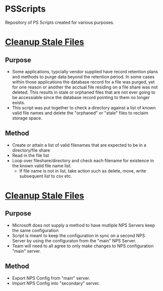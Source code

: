 # PSScripts
Repository of PS Scripts created for various purposes.


# [Cleanup Stale Files](/Scripts/CleanUpStaleFiles.ps1)

## Purpose
  - Some applications, typcially vendor supplied have record retention plans and methods to purge data beyond the retention period. In some cases within those applications the database record for a file was purged, yet for one reason or another the acctual file residing on a file share was not deleted. This results in stale or orphaned files that are not ever going to be accessiable since the database record pointing to them no longer exists. 
  - This script was put together to check a directory against a list of known valid file names and delete the "orphaned" or "stale" files to reclaim storage space.

## Method
  - Create or attain a list of valid filenames that are expected to be in a directory/file share
  - Read in the file list
  - Loop over fileshare/directory and check each filename for existence in the known valid file name list. 
    - If file name is not in list, take action such as delete, move, write subsequent list to csv etc.

# [Cleanup Stale Files](/Scripts/SyncNPSConfig.ps1)

## Purpose
  - Microsoft does not supply a method to have mutliple NPS Servers keep the same configuration
  - Script is meant to keep the configuration in sync on a second NPS Server by using the configuraton from the "main" NPS Server.
  - Team will need to all agree to only make changes to NPS configuration "main" server.

## Method
  - Export NPS Config from "main" server.
  - Import NPS Config into "secondary" server. 